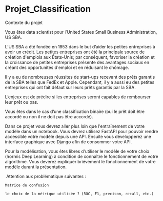 # Projet_Classification

Contexte du projet

Vous êtes data scientist pour l’United States Small Business Administration, US SBA.

L’US SBA a été fondée en 1953 dans le but d’aider les petites entreprises à avoir un crédit. Les petites entreprises ont été la principale source de création d'emplois aux États-Unis; par conséquent, favoriser la création et la croissance de petites entreprises présente des avantages sociaux en créant des opportunités d'emploi et en réduisant le chômage.

​Il y a eu de nombreuses réussites de start-ups recevant des prêts garantis de la SBA telles que FedEx et Apple. Cependant, il y a aussi eu des petites entreprises qui ont fait défaut sur leurs prêts garantis par la SBA.


L’enjeux est de prédire si les entreprises seront capables de rembourser leur prêt ou pas.

Vous êtes dans le cas d’une classification binaire (oui le prêt doit être accordé ou non il ne doit pas être accordé).


Dans ce projet vous devrez aller plus loin que l'entraînement de votre modèle dans un notebook. Vous devrez utilisez FastAPI pour pouvoir rendre accessible votre modèle depuis une API. Ensuite vous développerez une interface graphique avec Django afin de consommer votre API.

Pour la modélisation, vous êtes libres d'utiliser le modèle de votre choix (hormis Deep Learning) à condition de connaître le fonctionnement de votre algorithme. Vous deverez expliquer briévement le fonctionnement de votre modèle durant la présentation.

​
Attention aux problématique suivantes :

    Matrice de confusion

    le choix de la métrique utilisée ? (ROC, F1, precison, recall, etc.)


